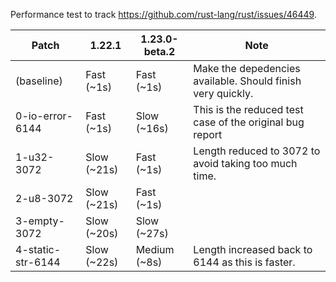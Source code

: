 Performance test to track <https://github.com/rust-lang/rust/issues/46449>.

| Patch             | 1.22.1        | 1.23.0-beta.2 | Note                                                          |
|-------------------|---------------|---------------|---------------------------------------------------------------|
| (baseline)        | Fast (~1s)    | Fast (~1s)    | Make the depedencies available. Should finish very quickly.   |
| 0-io-error-6144   | Fast (~1s)    | Slow (~16s)   | This is the reduced test case of the original bug report      |
| 1-u32-3072        | Slow (~21s)   | Fast (~1s)    | Length reduced to 3072 to avoid taking too much time.         |
| 2-u8-3072         | Slow (~21s)   | Fast (~1s)    |                                                               |
| 3-empty-3072      | Slow (~20s)   | Slow (~27s)   |                                                               |
| 4-static-str-6144 | Slow (~22s)   | Medium (~8s)  | Length increased back to 6144 as this is faster.              |
